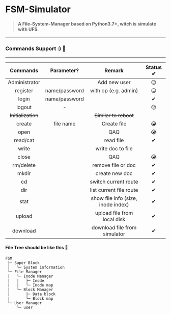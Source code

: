 # FSM-Simulator 

> #### A File-System-Manager based on Python3.7+, witch is simulate with UFS.

----

### Commands Support :) 🍋

----

| Commands | Parameter? | Remark| Status ✔ |
| :-: | :-: | :-: | :-: |
| Administrator |  | Add new user | 😑 |
| register | name/password | with op (e.g. admin) | 😑 |
| login | name/password |      | ✔ |
| logout | - |      | 😑 |
| ~~Initialization~~ |  | ~~Similar to reboot~~ |  |
| create | file name | Create file | 😭 |
| open |  | QAQ | 😭 |
| read/cat |  | read file | ✔ |
| write |  | write doc to file |  |
| close |  | QAQ | 😭 |
| rm/delete |  | remove file or doc | ✔ |
| mkdir |  | create new doc | ✔ |
| cd |  | switch current route | ✔ |
| dir |  | list current file route | ✔ |
| stat |  | show file info (size, inode index) | ✔ |
| upload | | upload file from local disk | ✔ |
| download | | download file from simulator | ✔ |


#### File Tree should be like this 🎄

```
FSM
 ├─ Super Block
 │   └─ System information
 └─ File Manager
 |	 └─ Inode Manager
 |	 |   ├─ Inode
 |	 |   └─ Inode map
 |   └─ Block Manager
 |       ├─ Data block
 |       └─ Block map
 └─ User Manager
     └─ user
```
